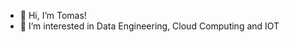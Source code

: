 - 👋 Hi, I’m Tomas!
- 👀 I’m interested in Data Engineering, Cloud Computing and IOT

<!---
kukelia/kukelia is a ✨ special ✨ repository because its `README.md` (this file) appears on your GitHub profile.
You can click the Preview link to take a look at your changes.
--->
